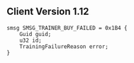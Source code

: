 ## Client Version 1.12

```rust,ignore
smsg SMSG_TRAINER_BUY_FAILED = 0x1B4 {
    Guid guid;    
    u32 id;    
    TrainingFailureReason error;    
}

```
